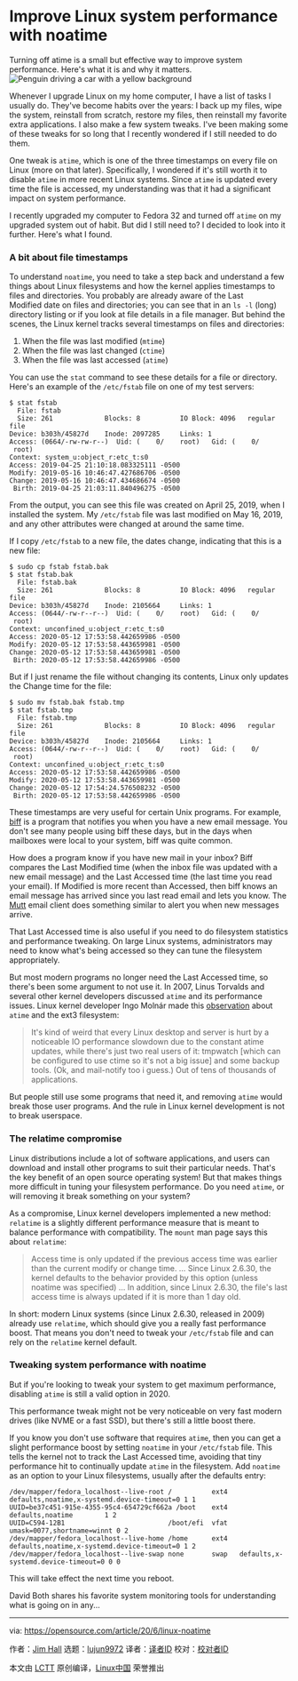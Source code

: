 [#]: collector: (lujun9972)
[#]: translator: ( )
[#]: reviewer: ( )
[#]: publisher: ( )
[#]: url: ( )
[#]: subject: (Improve Linux system performance with noatime)
[#]: via: (https://opensource.com/article/20/6/linux-noatime)
[#]: author: (Jim Hall https://opensource.com/users/jim-hall)

Improve Linux system performance with noatime
======
Turning off atime is a small but effective way to improve system
performance. Here's what it is and why it matters.
![Penguin driving a car with a yellow background][1]

Whenever I upgrade Linux on my home computer, I have a list of tasks I usually do. They've become habits over the years: I back up my files, wipe the system, reinstall from scratch, restore my files, then reinstall my favorite extra applications. I also make a few system tweaks. I've been making some of these tweaks for so long that I recently wondered if I still needed to do them.

One tweak is `atime`, which is one of the three timestamps on every file on Linux (more on that later). Specifically, I wondered if it's still worth it to disable `atime` in more recent Linux systems. Since `atime` is updated every time the file is accessed, my understanding was that it had a significant impact on system performance.

I recently upgraded my computer to Fedora 32 and turned off `atime` on my upgraded system out of habit. But did I still need to? I decided to look into it further. Here's what I found.

### A bit about file timestamps

To understand `noatime`, you need to take a step back and understand a few things about Linux filesystems and how the kernel applies timestamps to files and directories. You probably are already aware of the Last Modified date on files and directories; you can see that in an `ls -l` (long) directory listing or if you look at file details in a file manager. But behind the scenes, the Linux kernel tracks several timestamps on files and directories:

  1. When the file was last modified (`mtime`)
  2. When the file was last changed (`ctime`)
  3. When the file was last accessed (`atime`)



You can use the `stat` command to see these details for a file or directory. Here's an example of the `/etc/fstab` file on one of my test servers:


```
$ stat fstab
  File: fstab
  Size: 261             Blocks: 8          IO Block: 4096   regular file
Device: b303h/45827d    Inode: 2097285     Links: 1
Access: (0664/-rw-rw-r--)  Uid: (    0/    root)   Gid: (    0/    root)
Context: system_u:object_r:etc_t:s0
Access: 2019-04-25 21:10:18.083325111 -0500
Modify: 2019-05-16 10:46:47.427686706 -0500
Change: 2019-05-16 10:46:47.434686674 -0500
 Birth: 2019-04-25 21:03:11.840496275 -0500
```

From the output, you can see this file was created on April 25, 2019, when I installed the system. My `/etc/fstab` file was last modified on May 16, 2019, and any other attributes were changed at around the same time.

If I copy `/etc/fstab` to a new file, the dates change, indicating that this is a new file:


```
$ sudo cp fstab fstab.bak
$ stat fstab.bak
  File: fstab.bak
  Size: 261             Blocks: 8          IO Block: 4096   regular file
Device: b303h/45827d    Inode: 2105664     Links: 1
Access: (0644/-rw-r--r--)  Uid: (    0/    root)   Gid: (    0/    root)
Context: unconfined_u:object_r:etc_t:s0
Access: 2020-05-12 17:53:58.442659986 -0500
Modify: 2020-05-12 17:53:58.443659981 -0500
Change: 2020-05-12 17:53:58.443659981 -0500
 Birth: 2020-05-12 17:53:58.442659986 -0500
```

But if I just rename the file without changing its contents, Linux only updates the Change time for the file:


```
$ sudo mv fstab.bak fstab.tmp
$ stat fstab.tmp
  File: fstab.tmp
  Size: 261             Blocks: 8          IO Block: 4096   regular file
Device: b303h/45827d    Inode: 2105664     Links: 1
Access: (0644/-rw-r--r--)  Uid: (    0/    root)   Gid: (    0/    root)
Context: unconfined_u:object_r:etc_t:s0
Access: 2020-05-12 17:53:58.442659986 -0500
Modify: 2020-05-12 17:53:58.443659981 -0500
Change: 2020-05-12 17:54:24.576508232 -0500
 Birth: 2020-05-12 17:53:58.442659986 -0500
```

These timestamps are very useful for certain Unix programs. For example, [biff][2] is a program that notifies you when you have a new email message. You don't see many people using biff these days, but in the days when mailboxes were local to your system, biff was quite common.

How does a program know if you have new mail in your inbox? Biff compares the Last Modified time (when the inbox file was updated with a new email message) and the Last Accessed time (the last time you read your email). If Modified is more recent than Accessed, then biff knows an email message has arrived since you last read email and lets you know. The [Mutt][3] email client does something similar to alert you when new messages arrive.

That Last Accessed time is also useful if you need to do filesystem statistics and performance tweaking. On large Linux systems, administrators may need to know what's being accessed so they can tune the filesystem appropriately.

But most modern programs no longer need the Last Accessed time, so there's been some argument to not use it. In 2007, Linus Torvalds and several other kernel developers discussed `atime` and its performance issues. Linux kernel developer Ingo Molnár made this [observation][4] about `atime` and the ext3 filesystem:

> It's kind of weird that every Linux desktop and server is hurt by a noticeable IO performance slowdown due to the constant atime updates, while there's just two real users of it: tmpwatch [which can be configured to use ctime so it's not a big issue] and some backup tools. (Ok, and mail-notify too i guess.) Out of tens of thousands of applications.

But people still use some programs that need it, and removing `atime` would break those user programs. And the rule in Linux kernel development is not to break userspace.

### The relatime compromise

Linux distributions include a lot of software applications, and users can download and install other programs to suit their particular needs. That's the key benefit of an open source operating system! But that makes things more difficult in tuning your filesystem performance. Do you need `atime`, or will removing it break something on your system?

As a compromise, Linux kernel developers implemented a new method: `relatime` is a slightly different performance measure that is meant to balance performance with compatibility. The `mount` man page says this about `relatime`:

> Access time is only updated if the previous access time was earlier than the current modify or change time. … Since Linux 2.6.30, the kernel defaults to the behavior provided by this option (unless noatime was specified) … In addition, since Linux 2.6.30, the file's last access time is always updated if it is more than 1 day old.

In short: modern Linux systems (since Linux 2.6.30, released in 2009) already use `relatime`, which should give you a really fast performance boost. That means you don't need to tweak your `/etc/fstab` file and can rely on the `relatime` kernel default.

### Tweaking system performance with noatime

But if you're looking to tweak your system to get maximum performance, disabling `atime` is still a valid option in 2020.

This performance tweak might not be very noticeable on very fast modern drives (like NVME or a fast SSD), but there's still a little boost there.

If you know you don't use software that requires `atime`, then you can get a slight performance boost by setting `noatime` in your `/etc/fstab` file. This tells the kernel not to track the Last Accessed time, avoiding that tiny performance hit to continually update `atime` in the filesystem. Add `noatime` as an option to your Linux filesystems, usually after the defaults entry:


```
/dev/mapper/fedora_localhost--live-root /          ext4   defaults,noatime,x-systemd.device-timeout=0 1 1
UUID=be37c451-915e-4355-95c4-654729cf662a /boot    ext4   defaults,noatime        1 2
UUID=C594-12B1                          /boot/efi  vfat   umask=0077,shortname=winnt 0 2
/dev/mapper/fedora_localhost--live-home /home      ext4   defaults,noatime,x-systemd.device-timeout=0 1 2
/dev/mapper/fedora_localhost--live-swap none       swap   defaults,x-systemd.device-timeout=0 0 0
```

This will take effect the next time you reboot.

David Both shares his favorite system monitoring tools for understanding what is going on in any...

--------------------------------------------------------------------------------

via: https://opensource.com/article/20/6/linux-noatime

作者：[Jim Hall][a]
选题：[lujun9972][b]
译者：[译者ID](https://github.com/译者ID)
校对：[校对者ID](https://github.com/校对者ID)

本文由 [LCTT](https://github.com/LCTT/TranslateProject) 原创编译，[Linux中国](https://linux.cn/) 荣誉推出

[a]: https://opensource.com/users/jim-hall
[b]: https://github.com/lujun9972
[1]: https://opensource.com/sites/default/files/styles/image-full-size/public/lead-images/car-penguin-drive-linux-yellow.png?itok=twWGlYAc (Penguin driving a car with a yellow background)
[2]: https://en.wikipedia.org/wiki/Biff_(Unix)
[3]: https://opensource.com/life/15/8/top-4-open-source-command-line-email-clients
[4]: http://web.archive.org/web/20110427023154/http://kerneltrap.org/node/14148
